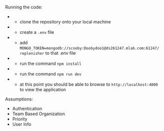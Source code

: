 Running the code:
  - - clone the repository onto your local machine
  - -  create a `.env` file
  - -  add `MONGO_TOKEN=mongodb://scooby:Doobydoo1@ds261247.mlab.com:61247/replenisher` to that .env file
  - -  run the command `npm install`
  - -  run the command `npm run dev`
  - -  at this point you should be able to browse to `http://localhost:4000` to view the application

Assumptions:
  - Authentication
  - Team Based Organization
  - Priority
  - User Info

